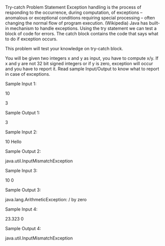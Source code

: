 Try-catch Problem Statement Exception handling is the process of responding to the occurrence, during computation, of exceptions
– anomalous or exceptional conditions requiring special processing – often changing the normal flow of program execution. (Wikipedia) Java has built-in
mechanism to handle exceptions. Using the try statement we can test a block of code for errors. 
The catch block contains the code that says what to do if exception occurs.

This problem will test your knowledge on try-catch block.

You will be given two integers x and y as input, you have to compute x/y. If x and y are not 32 bit signed integers or if y is zero, exception will occur and 
you have to report it. Read sample Input/Output to know what to report in case of exceptions.

Sample Input 1:


10 

3

Sample Output 1: 

3 

Sample Input 2:

10 Hello

Sample Output 2:

java.util.InputMismatchException

Sample Input 3:

10 0 

Sample Output 3: 

java.lang.ArithmeticException: / by zero

Sample Input 4:

23.323 0 

Sample Output 4:

java.util.InputMismatchException
